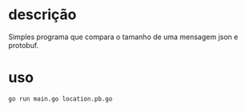 
# descrição

Simples programa que compara o tamanho de uma mensagem json e protobuf.

# uso

    go run main.go location.pb.go

